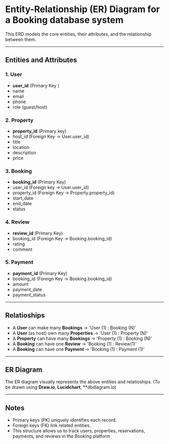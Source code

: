 # Entity-Relationship (ER) Diagram for a Booking database system
This ERD models the core entities, their attributes, and the relationship between them. 

---

## Entities and Attributes 

### 1. User 
- **user_id** (Primary Key )
- name
- email 
- phone
- role  (guest/host)

### 2. Property 
- **property_id** (Primary key)
- host_id (Foreign Key → User.user_id)
- title
- location
- description
- price

### 3. Booking 
- **booking_id** (Primary Key)
- user_id (Foreign key → User.user_id)
- property_id (Foreign Key → Property.property_id)
- start_date 
- end_date
- status

### 4. Review 
- **review_id** (Primary Key)
- booking_id (Foreign Key → Booking.booking_id)
- rating 
- comment 

### 5. Payment
- **payment_id** (Primary Key)
- booking_id (Foreign Key → Booking.booking_id)
- amount 
- payment_date
- payment_status

---

## Relatioships
- A **User** can make many **Bookings** → 'User (1) : Booking (N)'
- A **User** (as host) own many **Properties** → 'User (1) : Property (N)'
- A **Property** can have many **Bookings** → 'Property (1) : Booking (N)' 
- A **Booking** can have one **Review** → 'Booking (1) : Review(1)'
- A **Booking** can have one **Payment** → 'Booking (1) : Payment (1)'


---
 
## ER Diagram 
The ER diagram visually represents the above entities and relatioships.
(To be drawn using **Draw.io**, **Lucidchart**, **dbdiagram.io)


---

## Notes 
- Primary keys (PK) uniquely identifies each record. 
- Foreign keys (FK) link related entities.
- This structure allows us to track users, properties, reservations, payments, and reviews in 
the Booking platform

